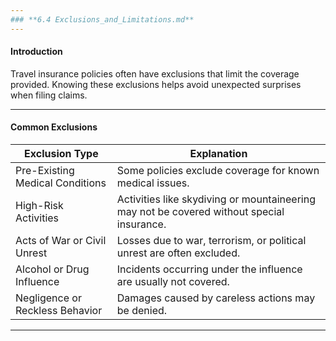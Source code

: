 ```yaml
---
### **6.4 Exclusions_and_Limitations.md**
---
```


#### **Introduction**

Travel insurance policies often have exclusions that limit the coverage provided. Knowing these exclusions helps avoid unexpected surprises when filing claims.

---

#### **Common Exclusions**

| **Exclusion Type**              | **Explanation**                                                                           |
| ------------------------------- | ----------------------------------------------------------------------------------------- |
| Pre-Existing Medical Conditions | Some policies exclude coverage for known medical issues.                                  |
| High-Risk Activities            | Activities like skydiving or mountaineering may not be covered without special insurance. |
| Acts of War or Civil Unrest     | Losses due to war, terrorism, or political unrest are often excluded.                     |
| Alcohol or Drug Influence       | Incidents occurring under the influence are usually not covered.                          |
| Negligence or Reckless Behavior | Damages caused by careless actions may be denied.                                         |

---
